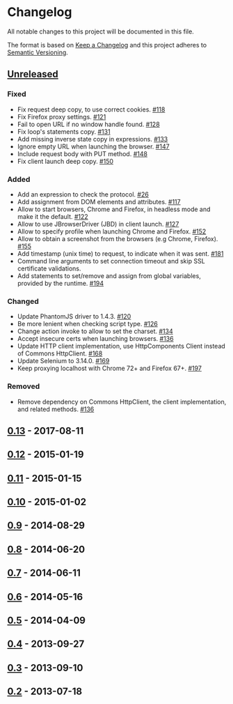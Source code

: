 # Changelog
All notable changes to this project will be documented in this file.

The format is based on [Keep a Changelog](https://keepachangelog.com/en/1.0.0/)
and this project adheres to [Semantic Versioning](https://semver.org/spec/v2.0.0.html).

## [Unreleased]
### Fixed
- Fix request deep copy, to use correct cookies. [#118](https://github.com/mozilla/zest/pull/118)
- Fix Firefox proxy settings. [#121](https://github.com/mozilla/zest/pull/121)
- Fail to open URL if no window handle found. [#128](https://github.com/mozilla/zest/pull/128)
- Fix loop's statements copy. [#131](https://github.com/mozilla/zest/pull/131)
- Add missing inverse state copy in expressions. [#133](https://github.com/mozilla/zest/pull/133)
- Ignore empty URL when launching the browser. [#147](https://github.com/mozilla/zest/pull/147)
- Include request body with PUT method. [#148](https://github.com/mozilla/zest/pull/148)
- Fix client launch deep copy. [#150](https://github.com/mozilla/zest/pull/150)

### Added
- Add an expression to check the protocol. [#26](https://github.com/mozilla/zest/issues/26)
- Add assignment from DOM elements and attributes. [#117](https://github.com/mozilla/zest/pull/117)
- Allow to start browsers, Chrome and Firefox, in headless mode and make it the default. [#122](https://github.com/mozilla/zest/pull/122)
- Allow to use JBrowserDriver (JBD) in client launch. [#127](https://github.com/mozilla/zest/pull/127)
- Allow to specify profile when launching Chrome and Firefox. [#152](https://github.com/mozilla/zest/pull/152)
- Allow to obtain a screenshot from the browsers (e.g Chrome, Firefox). [#155](https://github.com/mozilla/zest/pull/155)
- Add timestamp (unix time) to request, to indicate when it was sent. [#181](https://github.com/mozilla/zest/pull/181)
- Command line arguments to set connection timeout and skip SSL certificate validations.
- Add statements to set/remove and assign from global variables, provided by the runtime. [#194](https://github.com/mozilla/zest/pull/194)

### Changed
- Update PhantomJS driver to 1.4.3. [#120](https://github.com/mozilla/zest/pull/120)
- Be more lenient when checking script type. [#126](https://github.com/mozilla/zest/pull/126)
- Change action invoke to allow to set the charset. [#134](https://github.com/mozilla/zest/pull/134)
- Accept insecure certs when launching browsers. [#136](https://github.com/mozilla/zest/pull/136)
- Update HTTP client implementation, use HttpComponents Client instead of Commons HttpClient. [#168](https://github.com/mozilla/zest/issues/168)
- Update Selenium to 3.14.0. [#169](https://github.com/mozilla/zest/issues/169)
- Keep proxying localhost with Chrome 72+ and Firefox 67+. [#197](https://github.com/mozilla/zest/pull/197)

### Removed
- Remove dependency on Commons HttpClient, the client implementation, and related methods. [#136](https://github.com/mozilla/zest/pull/136)

## [0.13] - 2017-08-11
## [0.12] - 2015-01-19
## [0.11] - 2015-01-15
## [0.10] - 2015-01-02
## [0.9] - 2014-08-29
## [0.8] - 2014-06-20
## [0.7] - 2014-06-11
## [0.6] - 2014-05-16
## [0.5] - 2014-04-09
## [0.4] - 2013-09-27
## [0.3] - 2013-09-10
## [0.2] - 2013-07-18

[Unreleased]: https://github.com/mozilla/zest/compare/0.13...HEAD
[0.13]: https://github.com/mozilla/zest/compare/0.12...0.13
[0.12]: https://github.com/mozilla/zest/compare/f4bd8e08ee0cee361e933e701bca4116d875b820...0.12
[0.11]: https://github.com/mozilla/zest/compare/7628fe2380bc50b4eb3f44558c57b02f5677524b...f4bd8e08ee0cee361e933e701bca4116d875b820
[0.10]: https://github.com/mozilla/zest/compare/6b0aa7ef1f986a227890d0d07ce6d59a4212ea7c...7628fe2380bc50b4eb3f44558c57b02f5677524b
[0.9]: https://github.com/mozilla/zest/compare/f91d0eee5a05799d130bad22a2d43467f9288f9f...6b0aa7ef1f986a227890d0d07ce6d59a4212ea7c
[0.8]: https://github.com/mozilla/zest/compare/c55a14a73dc016a14c5f2ddf2c3bac479e562def...f91d0eee5a05799d130bad22a2d43467f9288f9f
[0.7]: https://github.com/mozilla/zest/compare/b2dd16564b0dafdc9c77053645cf9975a015fd95...c55a14a73dc016a14c5f2ddf2c3bac479e562def
[0.6]: https://github.com/mozilla/zest/compare/b7f7240eb6e3bff6741760e4f6a434c213419eaf...b2dd16564b0dafdc9c77053645cf9975a015fd95
[0.5]: https://github.com/mozilla/zest/compare/3533bd08bd2ff9c4f1231fa5ccebe8be567bc385...b7f7240eb6e3bff6741760e4f6a434c213419eaf
[0.4]: https://github.com/mozilla/zest/compare/b77b59ed2938a57a1d432bfb95f567254a93a8b7...3533bd08bd2ff9c4f1231fa5ccebe8be567bc385
[0.3]: https://github.com/mozilla/zest/compare/c2018d7485964f037819a1ee7979f64cd3c54ec5...b77b59ed2938a57a1d432bfb95f567254a93a8b7
[0.2]: https://github.com/mozilla/zest/compare/67934d37db8147676d9455b8493628a23504ead6...c2018d7485964f037819a1ee7979f64cd3c54ec5
